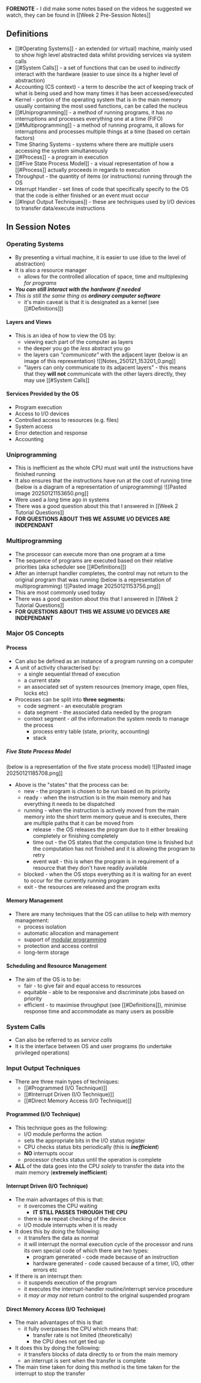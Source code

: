 **FORENOTE** - I did make some notes based on the videos he suggested we watch, they can be found in [[Week 2 Pre-Session Notes]]

## Definitions
- [[#Operating Systems]] - an extended (or virtual) machine, mainly used to show high level abstracted data whilst providing services via system calls
- [[#System Calls]] - a set of functions that can be used to *indirectly* interact with the hardware (easier to use since its a higher level of abstraction) 
- Accounting (CS context) - a term to describe the act of keeping track of what is being used and how many times it has been accessed/executed
- Kernel - portion of the operating system that is in the main memory usually containing the most used functions, can be called the nucleus 
- [[#Uniprogramming]] - a method of running programs, it has *no* interruptions and processes everything one at a time (FIFO) 
- [[#Multiprogramming]] - a method of running programs, it allows for interruptions and processes multiple things at a time (based on certain factors)
- Time Sharing Systems - systems where there are multiple users accessing the system simultaneously 
- [[#Process]] - a program in execution
- [[#Five State Process Model]] - a visual representation of how a [[#Process]] actually proceeds in regards to execution
- Throughput - the quantity of items (or instructions) running through the OS
- Interrupt Handler - set lines of code that specifically specify to the OS that the code is either finished or an event must occur
- [[#Input Output Techniques]] - these are techniques used by I/O devices to transfer data/execute instructions
## In Session Notes
### Operating Systems 
- By presenting a virtual machine, it is easier to use (due to the level of abstraction)
- It is also a resource manager
	- allows for the controlled allocation of space, time and multiplexing *for programs*
- ***You can still interact with the hardware if needed***
- *This is still the same thing as **ordinary computer software***
	- it's main caveat is that it is designated as a kernel (see [[#Definitions]])
#### Layers and Views
- This is an idea of how to view the OS by:
	- viewing each part of the computer as layers
	- the deeper you go the *less* abstract you go
	- the layers can *"communicate"* with the adjacent layer 
		(below is an image of this representation)
		![[Notes_250121_153201_0.png]]
	- "layers can only communicate to its adjacent layers" - this means that they **will not** communicate with the other layers directly, they may use [[#System Calls]]
#### Services Provided by the OS
- Program execution
- Access to I/O devices
- Controlled access to resources (e.g. files)
- System access
- Error detection and response
- Accounting
### Uniprogramming
- This is inefficient as the whole CPU must wait until the instructions have finished running 
- It also ensures that the instructions have run at the cost of running time
		(below is a diagram of a representation of uniprogramming)
		![[Pasted image 20250121153650.png]]
- Were used a *long* time ago in systems
- There was a good question about this that I answered in [[Week 2 Tutorial Questions]] 
- **FOR QUESTIONS ABOUT THIS WE ASSUME I/O DEVICES ARE INDEPENDANT**
### Multiprogramming 
- The processor can execute more than one program at a time
- The sequence of programs are executed based on their relative priorities (aka scheduler see [[#Definitions]])
- After an interrupt handler completes, the control may not return to the original program that was running
		(below is a representation of multiprogramming)
		![[Pasted image 20250121153756.png]]
- This are most commonly used today
- There was a good question about this that I answered in [[Week 2 Tutorial Questions]]
- **FOR QUESTIONS ABOUT THIS WE ASSUME I/O DEVICES ARE INDEPENDANT**

### Major OS Concepts
#### Process
- Can also be defined as an instance of a program running on a computer
- A unit of activity characterised by:
	- a single sequential thread of execution
	- a current state
	- an associated set of system resources (memory image, open files, locks etc)
- Processes can be split into **three segments:**
	- code segment - an executable program
	- data segment - the associated data needed by the program
	- context segment - *all* the information the system needs to manage the process
		- process entry table (state, priority, accounting)
		- stack
##### Five State Process Model
 (below is a representation of the five state process model)
![[Pasted image 20250121185708.png]]
- Above is the "states" that the process can be:
	- new - the program is chosen to be run based on its priority 
	- ready - when the instruction is in the main memory and has everything it needs to be dispatched
	- running - when the instruction is actively moved from the main memory into the short term memory queue and is executes, there are multiple paths that it can be moved from
		- release - the OS releases the program due to it either breaking completely or finishing completely
		- time out - the OS states that the computation time is finished but the computation has not finished and it is allowing the program to retry
		- event wait - this is when the program is in requirement of a resource that they don't have readily available
	- blocked - when the OS stops everything as it is waiting for an event to occur for the currently running program
	- exit - the resources are released and the program exits
#### Memory Management
- There are many techniques that the OS can utilise to help with memory management:
	- process isolation
	- automatic allocation and management
	- support of [modular programming](https://www.tiny.cloud/blog/modular-programming-principle/)
	- protection and access control
	- long-term storage
#### Scheduling and Resource Management
- The aim of the OS is to be:
	- fair - to give fair and equal access to resources
	- equitable - able to be responsive and discriminate jobs based on priority
	- efficient - to maximise throughput (see [[#Definitions]]), minimise response time and accommodate as many users as possible
### System Calls
- Can also be referred to as *service calls*
- It is the interface between OS and user programs (to undertake privileged operations)
### Input Output Techniques
- There are three main types of techniques:
	- [[#Programmed (I/O Technique)]]
	- [[#Interrupt Driven (I/O Technique)]]
	- [[#Direct Memory Access (I/O Technique)]]
#### Programmed (I/O Technique)
- This technique goes as the following:
	- I/O module performs the action
	- sets the appropriate bits in the I/O status register
	- CPU checks status bits periodically (this is ***inefficient***)
	- **NO** interrupts occur
	- processor checks status until the operation is complete
- **ALL** of the data goes into the CPU *solely* to transfer the data into the main memory (**extremely inefficient**)
#### Interrupt Driven (I/O Technique)
- The main advantages of this is that:
	- it overcomes the CPU waiting 
		- **IT STILL PASSES THROUGH THE CPU**
	- there is **no** repeat checking of the device
	- I/O module interrupts when it is ready
- It does this by doing the following:
	- it transfers the data as normal
	- it will interrupt the normal execution cycle of the processor and runs its own special code of which there are two types:
		- program generated - code made because of an instruction
		- hardware generated - code caused because of a timer, I/O, other errors etc
- If there is an interrupt then:
	- it suspends execution of the program
	- it executes the interrupt-handler routine/interrupt service procedure
	- it *may or may not* return control to the original suspended program
#### Direct Memory Access (I/O Technique)
- The main advantages of this is that:
	- it fully overpasses the CPU which means that:
		- transfer rate is not limited (theoretically)
		- the CPU does not get tied up
- It does this by doing the following:
	- it transfers blocks of data directly to or from the main memory
	- an interrupt is sent when the transfer is complete
- The main time taken for doing this method is the time taken for the interrupt to stop the transfer
